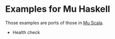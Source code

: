 # Examples for Mu Haskell

Those examples are ports of those in [Mu Scala](https://github.com/higherkindness/mu/tree/master/modules/examples).

* Health check